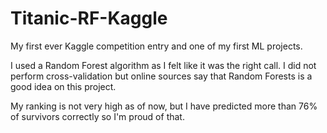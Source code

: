 # Titanic-RF-Kaggle

My first ever Kaggle competition entry and one of my first ML projects. 

I used a Random Forest algorithm as I felt like it was the right call. I did not perform cross-validation but online sources say that Random Forests is a good idea on this project.

My ranking is not very high as of now, but I have predicted more than 76% of survivors correctly so I'm proud of that.
